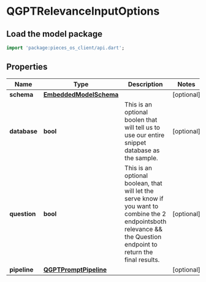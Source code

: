 # QGPTRelevanceInputOptions

## Load the model package
```dart
import 'package:pieces_os_client/api.dart';
```

## Properties
Name | Type | Description | Notes
------------ | ------------- | ------------- | -------------
**schema** | [**EmbeddedModelSchema**](EmbeddedModelSchema) |  | [optional] 
**database** | **bool** | This is an optional boolen that will tell us to use our entire snippet database as the sample. | [optional] 
**question** | **bool** | This is an optional boolean, that will let the serve know if you want to combine the 2 endpointsboth relevance && the Question endpoint to return the final results. | [optional] 
**pipeline** | [**QGPTPromptPipeline**](QGPTPromptPipeline) |  | [optional] 




